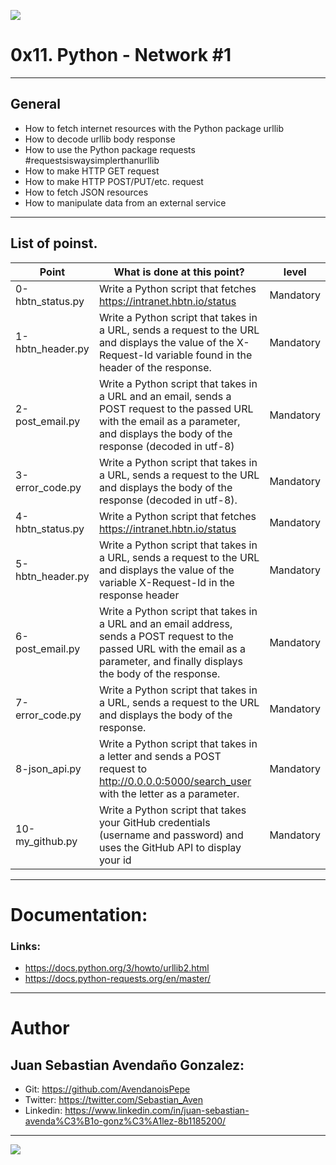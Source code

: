 ![](https://i.ytimg.com/vi/FGdiSJakIS4/maxresdefault.jpg)

# 0x11. Python - Network #1

------------

## General
- How to fetch internet resources with the Python package urllib
- How to decode urllib body response
- How to use the Python package requests #requestsiswaysimplerthanurllib
- How to make HTTP GET request
- How to make HTTP POST/PUT/etc. request
- How to fetch JSON resources
- How to manipulate data from an external service

------------

## List of poinst.

|  Point | What is done at this point? | level |
| ------------ | ------------ | ------------ |
| 0-hbtn_status.py | Write a Python script that fetches https://intranet.hbtn.io/status | Mandatory |
| 1-hbtn_header.py | Write a Python script that takes in a URL, sends a request to the URL and displays the value of the X-Request-Id variable found in the header of the response. | Mandatory |
| 2-post_email.py | Write a Python script that takes in a URL and an email, sends a POST request to the passed URL with the email as a parameter, and displays the body of the response (decoded in utf-8) | Mandatory |
| 3-error_code.py | Write a Python script that takes in a URL, sends a request to the URL and displays the body of the response (decoded in utf-8). | Mandatory |
| 4-hbtn_status.py | Write a Python script that fetches https://intranet.hbtn.io/status | Mandatory |
| 5-hbtn_header.py | Write a Python script that takes in a URL, sends a request to the URL and displays the value of the variable X-Request-Id in the response header | Mandatory |
| 6-post_email.py | Write a Python script that takes in a URL and an email address, sends a POST request to the passed URL with the email as a parameter, and finally displays the body of the response. | Mandatory |
| 7-error_code.py | Write a Python script that takes in a URL, sends a request to the URL and displays the body of the response. | Mandatory |
| 8-json_api.py | Write a Python script that takes in a letter and sends a POST request to http://0.0.0.0:5000/search_user with the letter as a parameter. | Mandatory |
| 10-my_github.py | Write a Python script that takes your GitHub credentials (username and password) and uses the GitHub API to display your id | Mandatory |

------------

# Documentation:
### Links:

- https://docs.python.org/3/howto/urllib2.html
- https://docs.python-requests.org/en/master/

------------

# Author


## Juan Sebastian Avendaño Gonzalez:
- Git: https://github.com/AvendanoisPepe
- Twitter: https://twitter.com/Sebastian_Aven
- Linkedin: https://www.linkedin.com/in/juan-sebastian-avenda%C3%B1o-gonz%C3%A1lez-8b1185200/


------------


![](https://scontent.fbog4-1.fna.fbcdn.net/v/t39.30808-6/271153206_3074657909465585_6907762404450913633_n.jpg?_nc_cat=105&_nc_rgb565=1&ccb=1-5&_nc_sid=730e14&_nc_ohc=Wm9imN7mxqAAX_DgRTy&_nc_ht=scontent.fbog4-1.fna&oh=00_AT9bMuywrpnZKR3yaTAPu-lqwQ0uJpFTGIYQPM2wabvWlg&oe=61EB1180)